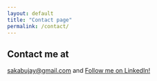 ```yaml
---
layout: default
title: "Contact page"
permalink: /contact/
---
```


## Contact me at
sakabujay@gmail.com and [Follow me on LinkedIn!](https://www.linkedin.com/in/jay-sakabu-b78a04136/)